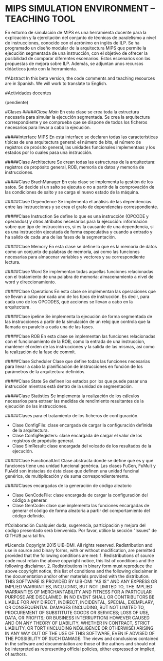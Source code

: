 # MIPS SIMULATION ENVIRONMENT – TEACHING TOOL
En entorno de simulación de MIPS es una herramienta docente para la explicación y la ejercitación del conjunto de técnicas de paralelismo a nivel de instrucciones, conocido con el acrónimo en inglés de ILP. Se ha programado un diseño modular de la arquitectura MIPS que permite la ejecución segmentada de una instrucción, con el objetivo de ofrecer la posibilidad de comparar diferentes escenarios. Estos escenarios son las propuestas de mejora sobre ILP. Además, se adjuntan unos recursos didácticos junto con la herramienta.

#Abstract 
In this beta version, the code comments and teaching resources are in Spanish. We will work to translate to English.

#Actividades docentes

(pendiente)

#Clases
#####_Clase Main_
En esta clase se crea toda la estructura necesaria para simular la ejecución segmentada. Se crea la arquitectura correspondiente y se comprueba que se dispone de todos los ficheros necesarios para llevar a cabo la ejecución.

#####Interface MIPS
En esta interface se declaran todas las características típicas de una arquitectura general: el número de bits, el número de registros de proósito general, las unidades funcionales implementaas y los estados por lo cuales pasa una instrucción.

#####Clase Architecture
Se crean todas las estructuras de la arquitectura: registros de propósito general, ROB, memoria de datos y memoria de instrucciones.

#####Clase BrachManager
En esta clase se implementa la gestión de los satos. Se decide si un salto se ejecuta o no a partir de la comprovación de las condiciones de salto y se carga el nuevo estado de la máquina.

#####Clase Dependence
Se implementa el análisis de las dependencias entre las instrucciones y se crea el grafo de dependencias correspondiente.

#####Clase Instruction
Se define lo que es una instrucción (OPCODE y operandos) y otros atributos necesarios para la ejecución: información sobre que tipo de instrucción es, si es la causante de una dependencia, si es una instrucción ejecutada de forma especulativa y cuando a entrado y ha salido de cada una de las fases de la segmentación.

#####Clase Memory
En esta clase se define lo que es la memoria de datos como un conjunto de palabras de memoria, así como las funciones necesarias para almacenar variables y vectores y su correspondiente lectura.

#####Clase Word
Se implementan todas aquellas funciones relacionadas con el tratamiento de una palabra de memoria: almacenamiento a nivel de word y direccionamiento.

#####Clase Operations
En esta clase se implementan las operaciones que se llevan a cabo por cada uno de los tipos de instrucción. Es decir, para cada uno de los OPCODES, qué acciones se llevan a cabo en la arquitectura.

#####Clase ipeline
Se implementa la ejecución de forma segmentada de las instrucciones a partir de la simulación de un reloj que controla que la llamada en paralelo a cada una de las fases.

#####Clase ROB
En esta clase se implementan las funciones relacionadas con el funcionamiento de la ROB, como la entrada de una instruccion, mantener el orden de las instrucciones y la salida de las mismas, así como la realización de la fase de commit.

#####Clase Scheduler
Clase que define todas las funciones necesarias para llevar a cabo la planificación de instrucciones en función de los parámetros de la arquitectura definidos.

#####Clase State
Se definen los estados por los que puede pasar una instrucción mientras está dentro de la unidad de segmentación.

#####Clase Statistics
Se implementa la realización de los cálculos necesarios para extraer las medidas de rendimiento resultantes de la ejecución de las instrucciones.

#####Clases para el tratamiento de los ficheros de configuración.
- Clase ConfigFile: clase encargada de cargar la configuración definida de la arquitectura.
- Clase ConfigRegisters: clase encargada de cargar el valor de los registros de propósito general.
- Clase SimResult: clase encargada del volcado de los resultados de la ejecución.

#####Clase FunctionalUnit
Clase abstracta donde se define qué es y qué funciones tiene una unidad funcional genérica. Las clases FuGen, FuMult y FuAdd son instacias de ésta clase que definen una unidad funcinal genérica, de multiplicación y de suma correspondientemente.

#####Clases encargadas de la generación de código aleatorio
- Clase GenCodeFile: clase encargada de cargar la configuración del código a generar.
- Clase GenCode: clase que implementa las funciones encargadas de generar el código de forma aleatoria a partir del comportamiento del código definido.


#Colaboración
Cualquier duda, sugerencia, participación y mejora del código presentado será bienvenida. Por favor, utilice la sección "Issues" de GITHUB para tal fin. 

#Licencia
Copyright 2015 UIB-DMI. All rights reserved.  Redistribution and use in source and binary forms, with or without modification, are permitted provided that the following conditions are met:   1. Redistributions of source code must retain the above copyright notice, this list of     conditions and the following disclaimer.   2. Redistributions in binary form must reproduce the above copyright notice, this list     of conditions and the following disclaimer in the documentation and/or other materials     provided with the distribution.  THIS SOFTWARE IS PROVIDED BY UIB-DMI ''AS IS'' AND ANY EXPRESS OR IMPLIED WARRANTIES, INCLUDING, BUT NOT LIMITED TO, THE IMPLIED WARRANTIES OF MERCHANTABILITY AND FITNESS FOR A PARTICULAR PURPOSE ARE DISCLAIMED. IN NO EVENT SHALL <COPYRIGHT HOLDER> OR CONTRIBUTORS BE LIABLE FOR ANY DIRECT, INDIRECT, INCIDENTAL, SPECIAL, EXEMPLARY, OR CONSEQUENTIAL DAMAGES (INCLUDING, BUT NOT LIMITED TO, PROCUREMENT OF SUBSTITUTE GOODS OR SERVICES; LOSS OF USE, DATA, OR PROFITS; OR BUSINESS INTERRUPTION) HOWEVER CAUSED AND ON ANY THEORY OF LIABILITY, WHETHER IN CONTRACT, STRICT LIABILITY, OR TORT (INCLUDING NEGLIGENCE OR OTHERWISE) ARISING IN ANY WAY OUT OF THE USE OF THIS SOFTWARE, EVEN IF ADVISED OF THE POSSIBILITY OF SUCH DAMAGE.  The views and conclusions contained in the software and documentation are those of the authors and should not be interpreted as representing official policies, either expressed or implied, of authors.


